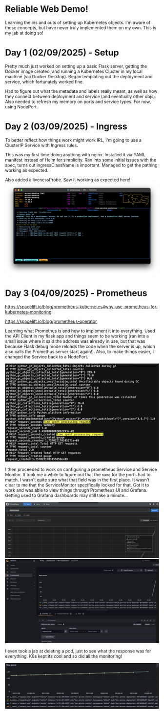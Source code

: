 # Reliable Web Demo!

Learning the ins and outs of setting up Kubernetes
objects. I'm aware of these concepts, but have 
never truly implemented them on my own. This 
is my jab at doing so!

# Day 1 (02/09/2025) - Setup
Pretty much just worked on setting up a basic Flask 
server, getting the Docker image created, and running 
a Kubernetes Cluster in my local machine (via
Docker Desktop). Began templating out the deployment 
and service, which fortunately worked fine. 

Had to figure out what the metadata and labels really 
meant, as well as how they connect between 
deployment and service (and eventually other objs).
Also needed to refresh my memory on ports and 
service types. For now, using NodePort.

# Day 2 (03/09/2025) - Ingress
To better reflect how things work might work IRL,
I'm going to use a ClusterIP Service with Ingress
rules. 

This was my first time doing anything with nginx.
Installed it via YAML manifest instead of Helm for 
simplicity. Ran into some initial issues with 
the spec, turns out ingressClassName is important.
Managed to get the pathing working as expected.

Also added a livenessProbe. Saw it working as 
expected here!
![LivenessProbeLogs](/imgs/day2-liveness.png)

# Day 3 (04/09/2025) - Prometheus
https://spacelift.io/blog/prometheus-kubernetes#why-use-prometheus-for-kubernetes-monitoring

https://spacelift.io/blog/prometheus-operator 

Learning what Promethus is and how to implement it
into everything. Used the API Client in my flask app
and things seem to be working (ran into a small 
issue where it said the address was already in use, 
but that was because Flask debug mode reloads the
code when the server is up, which also calls the 
Promethus server start again!). Also, to make things 
easier, I changed the Service back to a NodePort.

![Prometheus metrics in app](/imgs/day3%20-%20flask%20metrics.png)

I then proceeded to work on configuring a prometheus
Service and Service Monitor. It took me a while 
to figure out that the `name` for the ports had to
match. I wasn't quite sure what that field was 
in the first place. It wasn't clear to me that 
the ServiceMonitor specifically looked for that.
Got it to work and was able to view things through 
Prometheus UI and Grafana. Getting used to 
Grafana dashboards may still take a minute...

![Prometheus UI metrics](/imgs/day3%20-%20prometheus%20ui%20metrics.png)
![Grafana Dashboard](/imgs/day3%20-%20grafana%20metrics.png)

I even took a jab at deleting a pod, just to see 
what the response was for everything. K8s kept its 
cool and so did all the monitoring!

![Grafana after Pod deletion](/imgs/day3%20-%20grafana%20metrics%202.png)
